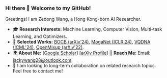 ### Hi there 👋 Welcome to my GitHub!

Greetings! I am Zedong Wang, a Hong Kong-born AI Researcher. 
- 🎓 **Research Interests:** Machine Learning, Computer Vision, Multi-task Learning, and Optimizers.
- 📑 **Selected Works:** [BOCB (arXiv'24)](https://bocb-ai.github.io/), [MogaNet (ICLR'24)](https://arxiv.org/abs/2211.03295), [VQDNA (ICML'24)](https://arxiv.org/abs/2405.10812), [OpenMixup (arXiv'22)](https://arxiv.org/abs/2209.04851).
- 🌍 **About Me:** [[Google Scholar](https://scholar.google.com/citations?hl=en&user=CEJ4pugAAAAJ)] [[arXiv Profile](https://arxiv.org/a/wang_z_24)] || **Reach Me:** Email: jackywang28@outlook.com.
- 🤝 I am looking to long-term collaboration on related research topics. Feel free to contact me!
<div align="center">

